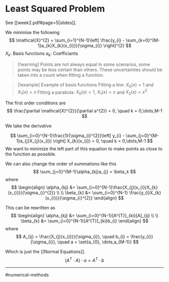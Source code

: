 # Least Squared Problem
See [[week2.pdf#page=5|slides]].

We minimise the following
$$
\mathcal{X}^{2} = \sum_{i=1}^{N-1}\left[
\frac{y_{i} - \sum_{k=0}^{M-1}a_{k}X_{k}(x_{i})}{\sigma_{i}}
\right]^{2}
$$
$X_{k}$: Basis functions
$a_{k}$: Coefficiants

>[!warning] Points are not always equal
> In some scenarios, some points may be less certain than others. These uncertainties should be taken into a count when fitting a function.

>[!example] Example of basis functions
> Fitting a line: $X_{0}(x) = 1$ and $X_{1}(x) = x$
> Fitting a parabola: $X_{0}(x) = 1$, $X_{1}(x) = x$ and $X_{2}(x) = x^2$

The first order conditions are
$$
\frac{\partial \mathcal{X}^{2}}{\partial a^{2}} = 0, \quad
k = 0,\dots,M-1
$$

We take the derivative

$$
\sum_{i=0}^{N-1}\frac{1}{\sigma_{i}^{2}}\left[
y_{i} - \sum_{j=0}^{M-1}a_{j}X_{j}(x_{i})
\right]
X_{k}(x_{i})
= 0,
\quad k = 0,\dots,M-1
$$
We want to minimize the left part of this equation to make points as close to the function as possible.

We can also change the order of summations like this
$$
\sum_{j=0}^{M-1}\alpha_{kj}a_{j} = \beta_k
$$
where
$$
\begin{align}
\alpha_{kj} &= \sum_{i=0}^{N-1}\frac{X_{j}(x_{i})X_{k}(x_{i})}{\sigma_{i}^{2}} \\ \\
\beta_{k} &= \sum_{i=0}^{N-1} \frac{y_{i}X_{k}(x_{i})}{\sigma_{i}^{2}}
\end{align}
$$

This can be rewritten as
$$
\begin{align}
\alpha_{kj} &= \sum_{i=0}^{N-1}[A^{T}]_{ki}[A]_{ij} \\ \\
\beta_{k} &= \sum_{i=0}^{N-1}[A^{T}]_{ki}b_{i}
\end{align}
$$
where
$$
A_{ij} = \frac{X_{j}(x_{i})}{\sigma_{i}}, \quad
b_{i} = \frac{y_{i}}{\sigma_{i}}, \quad
a = \set{a_{0}, \dots,a_{M-1}}
$$

Which is just the [[Normal Equations]].
$$
(A^{T} \cdot A) \cdot a = A^{T} \cdot b
$$


---
#numerical-methods